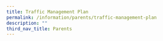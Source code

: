 ```yaml
---
title: Traffic Management Plan
permalink: /information/parents/traffic-management-plan
description: ""
third_nav_title: Parents
---
```

